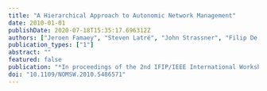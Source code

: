 ```yaml
---
title: "A Hierarchical Approach to Autonomic Network Management"
date: 2010-01-01
publishDate: 2020-07-18T15:35:17.696312Z
authors: ["Jeroen Famaey", "Steven Latré", "John Strassner", "Filip De Turck"]
publication_types: ["1"]
abstract: ""
featured: false
publication: "*In proceedings of the 2nd IFIP/IEEE International Workshop on Management of the Future Internet (ManFI)*"
doi: "10.1109/NOMSW.2010.5486571"
---
```


